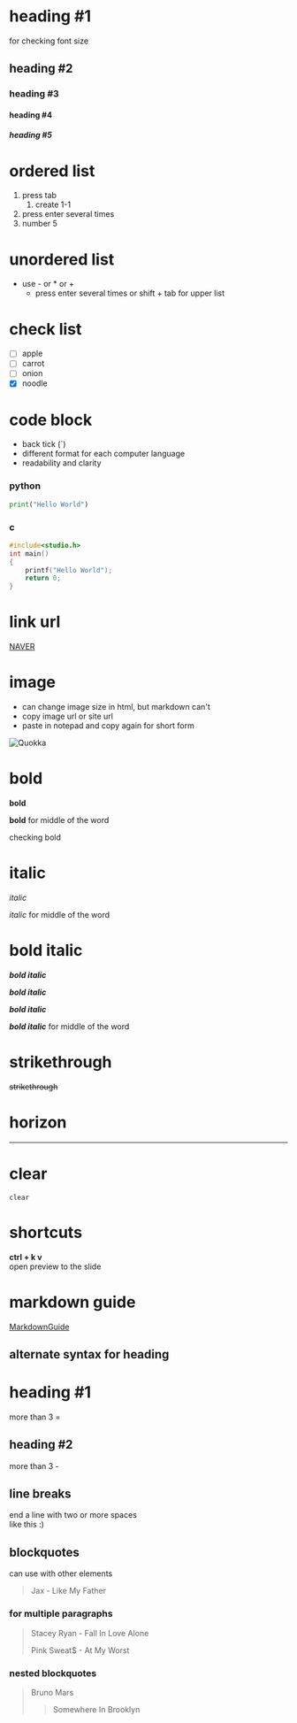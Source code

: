 # heading #1

for checking font size

## heading #2

### heading #3

#### heading #4

##### heading #5

# ordered list
1. press tab
   1. create 1-1
2. press enter several times
5. number 5

# unordered list
- use - or * or +
  - press enter several times or shift + tab for upper list

# check list
- [ ] apple
- [ ] carrot
- [ ] onion
- [X] noodle

# code block
- back tick (`)
- different format for each computer language
- readability and clarity

### python
```python
print("Hello World")
```

### c
```c
#include<studio.h>
int main()
{
    printf("Hello World");
    return 0;
} 
```

# link url
[NAVER](https://www.naver.com)

# image
- can change image size in html, but markdown can't
- copy image url or site url
- paste in notepad and copy again for short form

![Quokka](https://img.dmitory.com/img/202303/3SX/XlR/3SXXlRGNWUackg8gEgkycK.jpg)

# bold
__bold__

**bold** for middle of the word

checking bold

# italic
_italic_

*italic* for middle of the word

# bold italic
___bold italic___

__*bold italic*__

_**bold italic**_

***bold italic*** for middle of the word

# strikethrough
~~strikethrough~~

# horizon
---

# clear
```clear```

# shortcuts
**ctrl + k v**  
open preview to the slide

# markdown guide
[MarkdownGuide](https://www.markdownguide.org/basic-syntax/)

## alternate syntax for heading
heading #1
===
more than 3 =


heading #2
---
more than 3 -

## line breaks
end a line with two or more spaces  
like this :)

## blockquotes
can use with other elements
> Jax - Like My Father

### for multiple paragraphs
> Stacey Ryan - Fall In Love Alone
>
> Pink Sweat$ - At My Worst

### nested blockquotes
> Bruno Mars
>> Somewhere In Brooklyn